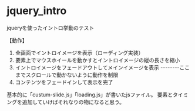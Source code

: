 # jquery_intro
jqueryを使ったイントロ挙動のテスト

【動作】
1. 全画面でイントロイメージを表示（ローディング実装）
2. 要素上でマウスホイールを動かすとイントロイメージの縦の長さを縮小
3. イントロイメージをフェードアウトしてメインイメージを表示
--------ここまでスクロールで動かないように動作を制限
4. コンテンツをフェードインして表示を完了

基本的に「custum-slide.js」「loading.js」が書いたjsファイル。
要素とタイミングを追加していけばそれなりの物になると思う。
